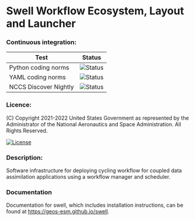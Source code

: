 # Swell Workflow Ecosystem, Layout and Launcher

### Continuous integration:

| Test      | Status  |
| --------- | --------|
| Python coding norms | ![Status](https://github.com/GEOS-ESM/swell/actions/workflows/python_coding_norms.yml/badge.svg) |
| YAML coding norms | ![Status](https://github.com/GEOS-ESM/swell/actions/workflows/yaml_coding_norms.yml/badge.svg) |
| NCCS Discover Nightly | ![Status](https://github.com/GEOS-ESM/swell/actions/workflows/discover_nightly.yml/badge.svg) |

### Licence:

(C) Copyright 2021-2022 United States Government as represented by the Administrator of the National
Aeronautics and Space Administration. All Rights Reserved.

[![License](https://img.shields.io/badge/License-Apache%202.0-blue.svg)](https://opensource.org/licenses/Apache-2.0)


### Description:

Software infrastructure for deploying cycling workflow for coupled data assimilation applications
using a workflow manager and scheduler.

### Documentation

Documentation for swell, which includes installation instructions, can be found at <a href="https://geos-esm.github.io/swell" target="_blank">https://geos-esm.github.io/swell</a>.
